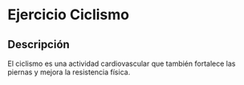 # Ejercicio Ciclismo

## Descripción
El ciclismo es una actividad cardiovascular que también fortalece las piernas y mejora la resistencia física.